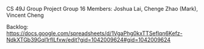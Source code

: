 CS 49J Group Project
Group 16 Members: Joshua Lai, Chenge Zhao (Mark), Vincent Cheng

Backlog: https://docs.google.com/spreadsheets/d/1VgaPhg0kxTTSeflqn6Kefz-NdkXTGb39Gql1rfILfxw/edit?gid=1042009624#gid=1042009624